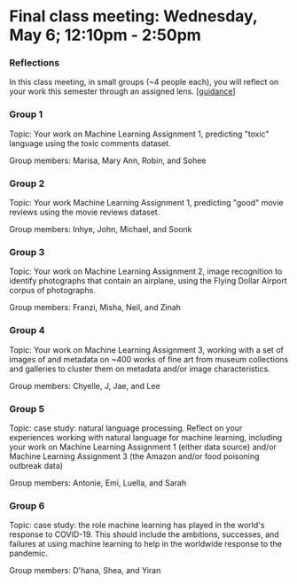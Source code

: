 # Final class meeting: Wednesday, May 6; 12:10pm - 2:50pm

### Reflections

In this class meeting, in small groups (~4 people each), you will reflect on your work this semester through an assigned lens. [[guidance](https://docs.google.com/document/d/1WUFFBOXcr6Bm1fbtZQX5q0Yuzu8X-VV8dHpEUdvMx3o/edit?usp=sharing)] 

### Group 1

Topic: Your work on Machine Learning Assignment 1, predicting "toxic" language using the toxic comments dataset. 

Group members: Marisa, Mary Ann, Robin, and Sohee

### Group 2

Topic: Your work Machine Learning Assignment 1, predicting "good" movie reviews using the movie reviews dataset. 

Group members: Inhye, John, Michael, and Soonk

### Group 3

Topic: Your work on Machine Learning Assignment 2, image recognition to identify photographs that contain an airplane, using the Flying Dollar Airport corpus of photographs. 

Group members: Franzi, Misha, Neil, and Zinah

### Group 4

Topic: Your work on Machine Learning Assignment 3, working with a set of images of and metadata on ~400 works of fine art from museum collections and galleries to cluster them on metadata and/or image characteristics.

Group members: Chyelle, J, Jae, and Lee

### Group 5

Topic: case study: natural language processing. Reflect on your experiences working with natural language for machine learning, including your work on Machine Learning Assignment 1 (either data source) and/or Machine Learning Assignment 3 (the Amazon and/or food poisoning outbreak data)

Group members: Antonie, Emi, Luella, and Sarah

### Group 6

Topic: case study: the role machine learning has played in the world's response to COVID-19. This should include the ambitions, successes, and failures at using machine learning to help in the worldwide response to the pandemic. 

Group members: D'hana, Shea, and Yiran